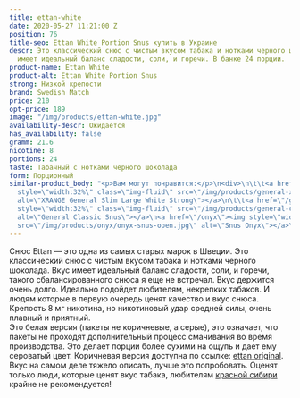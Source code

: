 ```yaml
---
title: ettan-white
date: 2020-05-27 11:21:00 Z
position: 76
title-seo: Ettan White Portion Snus купить в Украине
descr: Это классический снюс с чистым вкусом табака и нотками черного шоколада. Вкус
  имеет идеальный баланс сладости, соли, и горечи. В банке 24 порции.
product-name: Ettan White
product-alt: Ettan White Portion Snus
strong: Низкой крепости
brand: Swedish Match
price: 210
opt-price: 189
image: "/img/products/ettan-white.jpg"
availability-descr: Ожидается
has_availability: false
gramm: 21.6
nicotine: 8
portions: 24
taste: Табачный с нотками черного шоколада
form: Порционный
similar-product_body: "<p>Вам могут понравится:</p>\n<div>\n\t\t<a href=\"/general-xrange-white-strong\"><img
  style=\"width:32%\" class=\"img-fluid\" src=\"/img/products/general-xrange-white-strong.png\"
  alt=\"XRANGE General Slim Large White Strong\"></a>\n\t\t<a href=\"/general-classic-extra-strong\"><img
  style=\"width:32%\" class=\"img-fluid\" src=\"/img/products/general-classic-extra-strong-portion.png\"
  alt=\"General Classic Snus\"></a>\n<a href=\"/onyx\"><img style=\"width:32%\" class=\"img-fluid\"
  src=\"/img/products/onyx/onyx-snus-open.jpg\" alt=\"Snus Onyx\"></a>\n</div>"
---
```


Снюс Ettan — это одна из самых старых марок в Швеции. Это классический снюс с чистым вкусом табака и нотками черного шоколада. Вкус имеет идеальный баланс сладости, соли, и горечи, такого сбалансированного снюса я еще не встречал. Вкус держится очень долго. Идеально подойдет любителям, некрепких табаков. И людям которые в первую очередь ценят качество и вкус снюса. Крепость 8 мг никотина, но никотиновый удар средней силы, очень плавный и приятный.<br>
Это белая версия (пакеты не коричневые, а серые), это означает, что пакеты не проходят дополнительный процесс смачивания во время производства. Это делает порции более сухими на ощупь и дает ему сероватый цвет. Коричневая версия доступна по ссылке: [ettan original](/ettan-original-portion).<br>
Вкус на самом деле тяжело описать, лучше это попробовать. Оценят только люди, которые ценят вкус табака, любителям [красной сибири](/siberia-white-dry-slim) крайне не рекомендуется!
